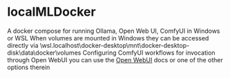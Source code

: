 # localMLDocker
A docker compose for running Ollama, Open Web UI, ComfyUI in Windows or WSL
When volumes are mounted in Windows they can be accessed directly via \\wsl.localhost\docker-desktop\mnt\docker-desktop-disk\data\docker\volumes
Configuring ComfyUI workflows for invocation through Open WebUI you can use the [Open WebUI](https://docs.openwebui.com/tutorials/images/#comfyui) docs or one of the other options therein
